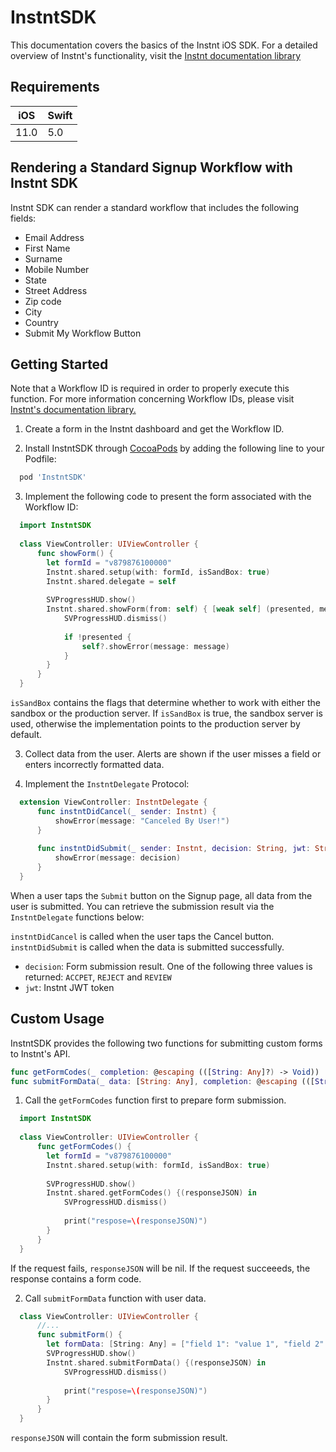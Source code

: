 # InstntSDK

This documentation covers the basics of the Instnt iOS SDK. For a detailed overview of Instnt's functionality, visit the [Instnt documentation library](https://support.instnt.org/hc/en-us/articles/360055345112-Integration-Overview)

## Requirements

| iOS  | Swift |
|------|-------|
| 11.0 |  5.0  |

## Rendering a Standard Signup Workflow with Instnt SDK

Instnt SDK can render a standard workflow that includes the following fields:
* Email Address
* First Name
* Surname
* Mobile Number
* State
* Street Address
* Zip code
* City
* Country
* Submit My Workflow Button

## Getting Started

Note that a Workflow ID is required in order to properly execute this function. For more information concerning Workflow IDs, please visit
[Instnt's documentation library.](https://support.instnt.org/hc/en-us/articles/360055345112-Integration-Overview)

1. Create a form in the Instnt dashboard and get the Workflow ID.

2. Install InstntSDK through [CocoaPods](https://cocoapods.org) by adding the following line to your Podfile:

```ruby
  pod 'InstntSDK'
```

3. Implement the following code to present the form associated with the Workflow ID:

```swift
  import InstntSDK
  
  class ViewController: UIViewController {
      func showForm() {
        let formId = "v879876100000"
        Instnt.shared.setup(with: formId, isSandBox: true)
        Instnt.shared.delegate = self
        
        SVProgressHUD.show()
        Instnt.shared.showForm(from: self) { [weak self] (presented, message) in
            SVProgressHUD.dismiss()
            
            if !presented {
                self?.showError(message: message)
            }
        }
      }
  }
```

`isSandBox` contains the flags that determine whether to work with either the sandbox or the production server.
If `isSandBox` is true, the sandbox server is used, otherwise the implementation points to the production server by default. 

3. Collect data from the user. Alerts are shown if the user misses a field or enters incorrectly formatted data.

4. Implement the `InstntDelegate` Protocol:

```swift
  extension ViewController: InstntDelegate {
      func instntDidCancel(_ sender: Instnt) {
          showError(message: "Canceled By User!")
      }
      
      func instntDidSubmit(_ sender: Instnt, decision: String, jwt: String) {
          showError(message: decision)
      }
  }
```

When a user taps the `Submit` button on the Signup page, all data from the user is submitted. You can retrieve the submission result via the `InstntDelegate` functions below:

`instntDidCancel` is called when the user taps the Cancel button.
`instntDidSubmit` is called when the data is submitted successfully.
  - `decision`: Form submission result. One of the following three values is returned: `ACCPET`, `REJECT` and `REVIEW`
  - `jwt`: Instnt JWT token


## Custom Usage

InstntSDK provides the following two functions for submitting custom forms to Instnt's API.

```swift
func getFormCodes(_ completion: @escaping (([String: Any]?) -> Void))
func submitFormData(_ data: [String: Any], completion: @escaping (([String: Any]?) -> Void))
```

1. Call the `getFormCodes` function first to prepare form submission.
```swift
  import InstntSDK
  
  class ViewController: UIViewController {
      func getFormCodes() {
        let formId = "v879876100000"
        Instnt.shared.setup(with: formId, isSandBox: true)
       
        SVProgressHUD.show()
        Instnt.shared.getFormCodes() {(responseJSON) in
            SVProgressHUD.dismiss()
            
            print("respose=\(responseJSON)")
        }
      }
  }
```
If the request fails, `responseJSON` will be nil. If the request succeeeds, the response contains a form code.

2. Call `submitFormData` function with user data.
```swift
  class ViewController: UIViewController {
      //...
      func submitForm() {
        let formData: [String: Any] = ["field 1": "value 1", "field 2": "value 2"] // define custom data here
        SVProgressHUD.show()
        Instnt.shared.submitFormData() {(responseJSON) in
            SVProgressHUD.dismiss()
            
            print("respose=\(responseJSON)")
        }
      }
  }
```

 `responseJSON` will contain the form submission result.

